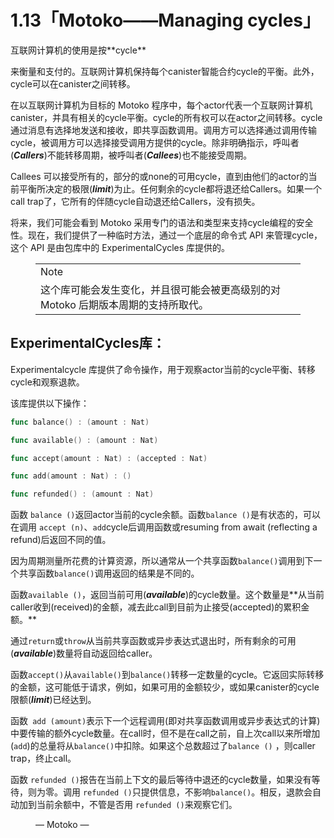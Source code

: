 # 1.13「Motoko——Managing cycles」

互联网计算机的使用是按**<span class="sigijh_hlt">cycle</span>**

来衡量和支付的。互联网计算机保持每个canister智能合约cycle的平衡。此外，cycle可以在canister之间转移。

在以互联网计算机为目标的 Motoko 程序中，每个actor代表一个互联网计算机canister，并具有相关的cycle平衡。cycle的所有权可以在actor之间转移。cycle通过消息有选择地发送和接收，即共享函数调用。调用方可以选择通过调用传输cycle，被调用方可以选择接受调用方提供的cycle。除非明确指示，呼叫者(***Callers***)不能转移周期，被呼叫者(***Callees***)也不能接受周期。

Callees 可以接受所有的，部分的或none的可用cycle，直到由他们的actor的当前平衡所决定的极限(***limit***)为止。任何剩余的cycle都将退还给Callers。如果一个call trap了，它所有的伴随cycle自动退还给Callers，没有损失。

将来，我们可能会看到 Motoko 采用专门的语法和类型来支持cycle编程的安全性。现在，我们提供了一种临时方法，通过一个底层的命令式 API 来管理cycle，这个 API 是由包库中的 ExperimentalCycles 库提供的。

<figure class="wp-block-table is-style-regular"><table class=""><tbody><tr><td class="has-text-align-center" data-align="center">Note</td></tr><tr><td class="has-text-align-center" data-align="center">这个库可能会发生变化，并且很可能会被更高级别的对 Motoko 后期版本周期的支持所取代。</td></tr></tbody></table></figure>

## ExperimentalCycles库：

Experimentalcycle 库提供了命令操作，用于观察actor当前的cycle平衡、转移cycle和观察退款。

该库提供以下操作：

```go
func balance() : (amount : Nat)

func available() : (amount : Nat)

func accept(amount : Nat) : (accepted : Nat)

func add(amount : Nat) : ()

func refunded() : (amount : Nat)
```

函数 `balance ()`返回actor当前的cycle余额。函数`balance ()`是有状态的，可以在调用 `accept (n)`、`add`cycle后调用函数或resuming from await (reflecting a refund)后返回不同的值。

因为周期测量所花费的计算资源，所以通常从一个共享函数`balance()`调用到下一个共享函数`balance()`调用返回的结果是不同的。

函数`available ()`，返回当前可用(***available***)的cycle数量。这个数量是**<span class="sigijh_hlt">从当前caller收到(received)的金额，减去此call到目前为止接受(accepted)的累积金额。</span>**

通过`return`或`throw`从当前共享函数或异步表达式退出时，所有剩余的可用(***available***)数量将自动返回给caller。

函数`accept()`从`available()`到`balance()`转移一定数量的cycle。它返回实际转移的金额，这可能低于请求，例如，如果可用的金额较少，或如果canister的cycle限额(***limit***)已经达到。

函数` add (amount)`表示下一个远程调用(即对共享函数调用或异步表达式的计算)中要传输的额外cycle数量。在call时，但不是在call之前，自上次call以来所增加(`add`)的总量将从`balance()`中扣除。如果这个总数超过了`balance ()` ，则caller trap，终止call。

函数 `refunded ()`报告在当前上下文的最后等待中退还的cycle数量，如果没有等待，则为零。调用 `refunded ()`只提供信息，不影响`balance()`。相反，退款会自动加到当前余额中，不管是否用 `refunded ()`来观察它们。

<figure class="wp-block-image size-large"><img src="https://qiuyedx.com/wp-content/uploads/2021/11/oeee4-qaaaa-aaaak-qaaeq-cai.raw_.ic0_.app_.svg" alt="" class="wp-image-791"><figcaption>— Motoko —</figcaption></figure>
